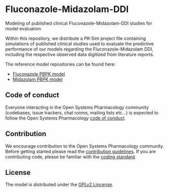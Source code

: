 # Fluconazole-Midazolam-DDI
Modeling of published clinical Fluconazole-Midazolam-DDI studies for model evaluation

Within this repository, we distribute a PK-Sim project file containing simulations of published clinical studies used to evaluate the predictive performance of our models regarding the Fluconazole-Midazolam DDI, including the respective observed data digitized from literature reports. 

The reference model repositories can be found here:

- [Fluconazole PBPK model](https://github.com/Open-Systems-Pharmacology/Fluconazole-Model)
- [Midazolam PBPK model]( https://github.com/Open-Systems-Pharmacology/Midazolam-Model)

## Code of conduct

Everyone interacting in the Open Systems Pharmacology community (codebases, issue trackers, chat rooms, mailing lists etc...) is expected to follow the Open Systems Pharmacology [code of conduct](https://github.com/Open-Systems-Pharmacology/Suite/blob/master/CODE_OF_CONDUCT.md#contributor-covenant-code-of-conduct).

## Contribution

We encourage contribution to the Open Systems Pharmacology community. Before getting started please read the [contribution guidelines](https://github.com/Open-Systems-Pharmacology/Suite/blob/master/CONTRIBUTING.md#ways-to-contribute). If you are contributing code, please be familiar with the [coding standard](https://github.com/Open-Systems-Pharmacology/Suite/blob/master/CODING_STANDARDS.md#visual-studio-settings).

## License

The model is distributed under the [GPLv2 Lincense](https://github.com/Open-Systems-Pharmacology/Suite/blob/develop/LICENSE).
